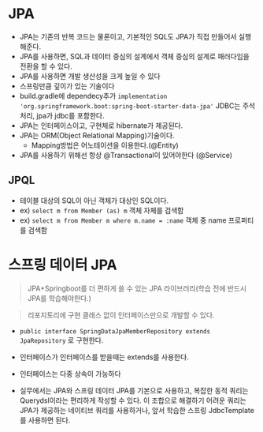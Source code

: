 # JPA
- JPA는 기존의 반복 코드는 물론이고, 기본적인 SQL도 JPA가 직접 만들어서 실행해준다.
- JPA를 사용하면, SQL과 데이터 중심의 설계에서 객체 중심의 설계로 패러다임을 전환을 할 수 있다.
- JPA를 사용하면 개발 생산성을 크게 높일 수 있다
- 스프링만큼 깊이가 있는 기술이다
- build.gradle에 dependecy추가 `implementation 'org.springframework.boot:spring-boot-starter-data-jpa'` JDBC는 주석처리, jpa가 jdbc를 포함한다.
- JPA는 인터페이스이고, 구현체로 hibernate가 제공된다.
- JPA는 ORM(Object Relational Mapping)기술이다. 
   - Mapping방법은 어노테이션을 이용한다.(@Entity)
- JPA를 사용하기 위해선 항상 @Transactional이 있어야한다 (@Service)

## JPQL

- 테이블 대상의 SQL이 아닌 객체가 대상인 SQL이다.
- ex) `select m from Member (as) m` 객체 자체를 검색함
- ex) `select m from Member m where m.name = :name` 객체 중 name 프로퍼티를 검색함

# 스프링 데이터 JPA

> JPA+Springboot를 더 편하게 쓸 수 있는 JPA 라이브러리(학습 전에 반드시 JPA를 학습해야한다.)

> 리포지토리에 구현 클래스 없이 인터페이스만으로 개발할 수 있다.

- `public interface SpringDataJpaMemberRepository extends JpaRepository` 로 구현한다.

- 인터페이스가 인터페이스를 받을때는 extends를 사용한다.

- 인터페이스는 다중 상속이 가능하다

-  실무에서는 JPA와 스프링 데이터 JPA를 기본으로 사용하고, 복잡한 동적 쿼리는 Querydsl이라는 편리하게 작성할 수 있다. 이 조합으로 해결하기 어려운 쿼리는 JPA가 제공하는 네이티브 쿼리를 사용하거나, 앞서 학습한 스프링 JdbcTemplate를 사용하면 된다.